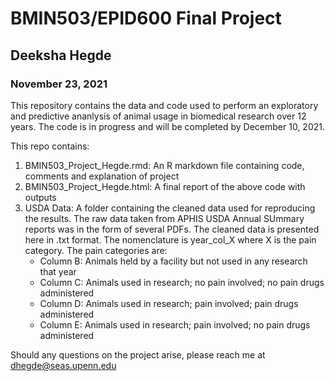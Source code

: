 # BMIN503/EPID600 Final Project

## Deeksha Hegde
### November 23, 2021

This repository contains the data and code used to perform an exploratory and predictive ananlysis of animal usage in biomedical research over 12 years. The code is in progress and will be completed by December 10, 2021.

This repo contains:
1. BMIN503_Project_Hegde.rmd: An R markdown file containing code, comments and explanation of project
2. BMIN503_Project_Hegde.html: A final report of the above code with outputs
3. USDA Data: A folder containing the cleaned data used for reproducing the results. The raw data taken from APHIS USDA Annual SUmmary reports was in the form of several PDFs. The cleaned data is presented here in .txt format. The nomenclature is year_col_X where X is the pain category. The pain categories are:
    - Column B: Animals held by a facility but not used in any research that year
    - Column C: Animals used in research; no pain involved; no pain drugs administered
    - Column D: Animals used in research; pain involved; pain drugs administered
    - Column E: Animals used in research; pain involved; no pain drugs administered

Should any questions on the project arise, please reach me at dhegde@seas.upenn.edu

